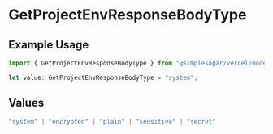 # GetProjectEnvResponseBodyType

## Example Usage

```typescript
import { GetProjectEnvResponseBodyType } from "@simplesagar/vercel/models/getprojectenvop.js";

let value: GetProjectEnvResponseBodyType = "system";
```

## Values

```typescript
"system" | "encrypted" | "plain" | "sensitive" | "secret"
```